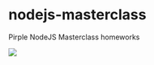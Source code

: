 # nodejs-masterclass
Pirple NodeJS Masterclass homeworks

<a href="https://media.giphy.com/media/h7vP04ACOaUNNgYNqN/source.gif"><img src="https://media.giphy.com/media/h7vP04ACOaUNNgYNqN/source.gif" /></a>


